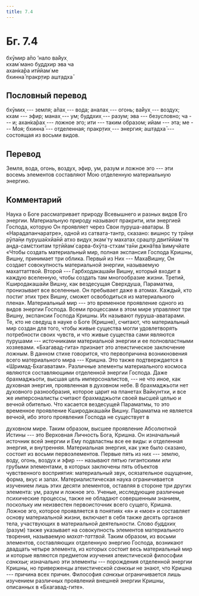 ```yaml
---
title: 7.4
---
```


# Бг. 7.4
бхӯмир а̄по ’нало ва̄йух̣<br/>
кхам̇ мано буддхир эва ча<br/>
ахан̇ка̄ра итӣйам̇ ме<br/>
бхинна̄ пракр̣тир ашт̣адха̄
## Пословный перевод

бхӯмих̣ --- земля; а̄пах̣ --- вода; аналах̣ --- огонь; ва̄йух̣ --- воздух;
кхам --- эфир; манах̣ --- ум; буддхих̣ --- разум; эва --- безусловно; ча
--- и; ахан̇ка̄рах̣ --- ложное эго; ити --- таким образом; ийам --- эта; ме
--- Моя; бхинна̄ --- отделенная; пракр̣тих̣ --- энергия; ашт̣адха̄ ---
состоящая из восьми видов.

## Перевод

Земля, вода, огонь, воздух, эфир, ум, разум и ложное эго --- эти восемь
элементов составляют Мою отделенную материальную энергию.

## Комментарий

Наука о Боге рассматривает природу Всевышнего и разных видов Его
энергии. Материальную природу называют пракрити, или энергией Господа,
которую Он проявляет через Свои пуруша-аватары. В «Нарадапанчаратре»,
одной из сатвата-тантр, сказано: вишн̣ос ту трӣн̣и рӯпа̄н̣и пуруша̄кхйа̄нй
атхо видух̣ экам̇ ту махатах̣ срашт̣р̣ двитӣйам̇ тв ан̣д̣а-сам̇стхитам тр̣тӣйам̇
сарва-бхӯта-стхам̇ та̄ни джн̃а̄тва̄ вимучйате «Чтобы создать материальный
мир, полная экспансия Господа Кришны, Вишну, принимает три облика.
Первый из Них --- МахаВишну, Он создает совокупность материальной
энергии, называемую махаттаттвой. Второй --- Гарбходакашайи Вишну,
который входит в каждую вселенную, чтобы создать там многообразие жизни.
Третий, Кширодакашайи Вишну, как вездесущая Сверхдуша, Параматма,
пронизывает все вселенные. Он пребывает даже в атомах. Каждый, кто
постиг этих трех Вишну, сможет освободиться из материального плена».
Материальный мир --- это временное проявление одного из видов энергии
Господа. Всеми процессами в этом мире управляют три Вишну, экспансии
Господа Кришны. Их называют пуруша-аватарами. Те, кто не сведущ в науке
о Боге (Кришне), считают, что материальный мир создан для того, чтобы
живые существа могли удовлетворять потребности своих чувств, и что живые
существа сами являются пурушами --- источниками материальной энергии и
ее полновластными хозяевами. «Бхагавад-гита» признает это атеистическое
заключение ложным. В данном стихе говорится, что первопричина
возникновения всего материального мира --- Кришна. Это также
подтверждается в «Шримад-Бхагаватам». Различные элементы материального
космоса являются составляющими отделенной энергии Господа. Даже
брахмаджьоти, высшая цель имперсоналистов, --- не что иное, как духовная
энергия, проявленная в духовном небе. В брахмаджьоти нет духовного
разнообразия, которое царит на планетах Вайкунтхи, и все же
имперсоналисты считают брахмаджьоти своей высшей целью и вечной
обителью. Что касается вездесущей Параматмы, то это временное проявление
Кширодакашайи Вишну. Параматма не является вечной, ибо этого проявления
Господа не существует в

духовном мире. Таким образом, высшее проявление Абсолютной Истины ---
это Верховная Личность Бога, Кришна. Он изначальный источник всей
энергии и Ему подвластны все ее виды: и отделенная энергия, и
внутренняя. Материальная энергия, как уже было сказано, состоит из
восьми первоэлементов. Первые пять из них --- землю, воду, огонь, воздух
и эфир --- называют пятью гигантскими или грубыми элементами, в которых
заключены пять объектов чувственного восприятия: материальный звук,
осязательное ощущение, форма, вкус и запах. Материалистическая наука
ограничивается изучением лишь этих десяти элементов, оставляя в стороне
три других элемента: ум, разум и ложное эго. Ученые, исследующие
различные психические процессы, также не обладают совершенным знанием,
поскольку им неизвестен первоисточник всего сущего, Кришна. Ложное эго,
которое проявляется в понятиях «я» и «мое» и составляет основу
материальной жизни, включает в себя также десять органов тела,
участвующих в материальной деятельности. Слово *буддхих̣* (разум) также
указывает на совокупность элементов материального творения, называемую
*махат-таттвой.* Таким образом, из восьми элементов, составляющих
отделенную энергию Господа, возникают двадцать четыре элемента, из
которых состоит весь материальный мир и которые являются предметом
изучения атеистической философии *санкхьи;* изначально эти элементы ---
порождения отделенной энергии Кришны, но приверженцы атеистической
*санкхьи* не знают, что Кришна --- причина всех причин. Философия
*санкхьи* ограничивается лишь изучением различных проявлений внешней
энергии Кришны, описанных в «Бхагавад-гите».
